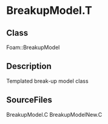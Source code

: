 # BreakupModel.T 
## Class
Foam::BreakupModel

## Description
Templated break-up model class

## SourceFiles
BreakupModel.C
BreakupModelNew.C

